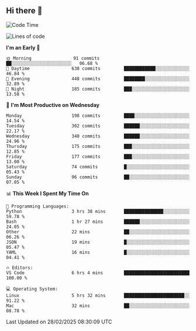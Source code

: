 ## Hi there 👋

<!--
**Wangmerlyn/Wangmerlyn** is a ✨ _special_ ✨ repository because its `README.md` (this file) appears on your GitHub profile.

Here are some ideas to get you started:

- 🔭 I’m currently working on ...
- 🌱 I’m currently learning ...
- 👯 I’m looking to collaborate on ...
- 🤔 I’m looking for help with ...
- 💬 Ask me about ...
- 📫 How to reach me: ...
- 😄 Pronouns: ...
- ⚡ Fun fact: ...
-->
<!--START_SECTION:waka-->
![Code Time](http://img.shields.io/badge/Code%20Time-76%20hrs%2046%20mins-blue)

![Lines of code](https://img.shields.io/badge/From%20Hello%20World%20I%27ve%20Written-8.5%20million%20lines%20of%20code-blue)

**I'm an Early 🐤** 

```text
🌞 Morning                91 commits          ██░░░░░░░░░░░░░░░░░░░░░░░   06.68 % 
🌆 Daytime                638 commits         ████████████░░░░░░░░░░░░░   46.84 % 
🌃 Evening                448 commits         ████████░░░░░░░░░░░░░░░░░   32.89 % 
🌙 Night                  185 commits         ███░░░░░░░░░░░░░░░░░░░░░░   13.58 % 
```
📅 **I'm Most Productive on Wednesday** 

```text
Monday                   198 commits         ████░░░░░░░░░░░░░░░░░░░░░   14.54 % 
Tuesday                  302 commits         ██████░░░░░░░░░░░░░░░░░░░   22.17 % 
Wednesday                340 commits         ██████░░░░░░░░░░░░░░░░░░░   24.96 % 
Thursday                 175 commits         ███░░░░░░░░░░░░░░░░░░░░░░   12.85 % 
Friday                   177 commits         ███░░░░░░░░░░░░░░░░░░░░░░   13.00 % 
Saturday                 74 commits          █░░░░░░░░░░░░░░░░░░░░░░░░   05.43 % 
Sunday                   96 commits          ██░░░░░░░░░░░░░░░░░░░░░░░   07.05 % 
```


📊 **This Week I Spent My Time On** 

```text
💬 Programming Languages: 
Python                   3 hrs 38 mins       ███████████████░░░░░░░░░░   59.78 % 
Bash                     1 hr 27 mins        ██████░░░░░░░░░░░░░░░░░░░   24.05 % 
Other                    22 mins             ██░░░░░░░░░░░░░░░░░░░░░░░   06.26 % 
JSON                     19 mins             █░░░░░░░░░░░░░░░░░░░░░░░░   05.47 % 
YAML                     16 mins             █░░░░░░░░░░░░░░░░░░░░░░░░   04.41 % 

🔥 Editors: 
VS Code                  6 hrs 4 mins        █████████████████████████   100.00 % 

💻 Operating System: 
Linux                    5 hrs 32 mins       ███████████████████████░░   91.22 % 
Mac                      32 mins             ██░░░░░░░░░░░░░░░░░░░░░░░   08.78 % 
```


 Last Updated on 28/02/2025 08:30:09 UTC
<!--END_SECTION:waka-->
